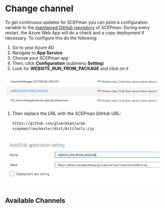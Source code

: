 # Change channel

To get continuous updates for SCEPman you can point a configuration variable to the [maintained GitHub repository](https://github.com/glueckkanja/gk-scepman) of SCEPman. During every restart, the Azure Web App will do a check and a copy deployment if necessary. To configure this do the following:

1. Go to your Azure AD
2. Navigate to **App Service**
3. Choose your SCEPman app
4. Then, click **Configuration** \(submenu **Setting**\)
5. Look for **WEBSITE\_RUN\_FROM\_PACKAGE** and click on it

![](../../.gitbook/assets/scepman_optional2%20%281%29%20%281%29.png)

1. Then replace the URL with the SCEPman GitHub URL:

   `https://github.com/glueckkanja/gk-scepman/raw/master/dist/Artifacts.zip`

![](../../.gitbook/assets/scepman_optional3%20%281%29%20%281%29.png)

## Available Channels

